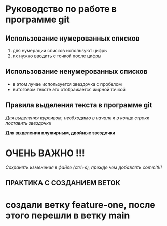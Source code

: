 # Руководство по работе в программе git

## Использование нумерованных списков

1. для нумерации списков используют цифры
2. их нужно вводить с точкой после цифры

## Использование ненумерованных списков

* в этом лучае используется звездочка с пробелом
* витоговом тексте это отображается жирной точкой

## Правила выделения текста в программе git

*Для выделения курсивом, необходимо в начале и в конце строки поставить звездочки*

**Для выделения плужирным, двойные звездочки**

# ОЧЕНЬ ВАЖНО !!!

*Сохранять изменения в файле (ctrl+s), прежде чем добавлять commit!!!*


## ПРАКТИКА С СОЗДАНИЕМ ВЕТОК

# создали ветку feature-one, после этого перешли в ветку main










